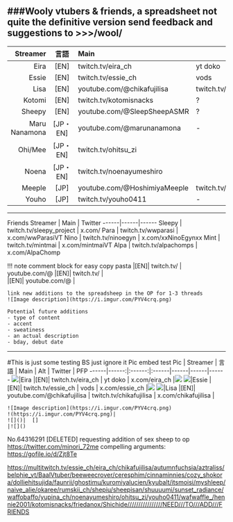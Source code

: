 ###Wooly vtubers & friends, a spreadsheet
not quite the definitive version
send feedback and suggestions to >>>/wool/
------
 Streamer	|	言語	|	Main	|	Alt		|		Twitter
------:|:------:|:------|------|------
Eira	|[EN]|	twitch.tv/eira_ch	|	yt doko	|	x.com/eira_ch
Essie	|[EN]|	twitch.tv/essie_ch	|	vods	|	x.com/essie_ch
Lisa	|[EN]|	youtube.com/@chikafujilisa	|	twitch.tv/chikafujilisa	|	x.com/chikafujilisa
Kotomi	|[EN]|	twitch.tv/kotomisnacks	|	?	|	x.com/kotomisnacks
Sheepy	|[EN]|	youtube.com/@SleepSheepASMR	|	?	|	x.com/SleepSheepASMR
Maru Nanamona	|[JP・EN]|	youtube.com/@marunanamona	|	-	|	x.com/nanamona_mr
Ohi/Mee			|[JP・EN]|	twitch.tv/ohitsu_zi 	|	
Noena			|[JP・EN]|	twitch.tv/noenayumeshiro 	|	
Meeple			|[JP]|	youtube.com/@HoshimiyaMeeple	|	twitch.tv/HoshimiyaMeeple 	|	x.com/HoshimiyaMeeple
Youho			|[JP]|	twitch.tv/youho0411	|	-	|	x.com/HoshimiyaMeeple

------
Friends
 Streamer	|	Main	|	Twitter
------|------|------
Sleepy	|	twitch.tv/sleepy_project	|	x.com/
Para	|	twitch.tv/wwparasi	|	x.com/wwParasiVT
Nino	|	twitch.tv/ninoegyn	|	x.com/xxNinoEgynxx
Mint	|	twitch.tv/mintmai	|	x.com/mintmaiVT
Alpa	|	twitch.tv/alpachomps	|	x.com/AlpaChomp

!!! note	comment block for easy copy pasta
	|[EN]|	twitch.tv/	|	youtube.com/@
	|[EN]|	twitch.tv/	|	
	|[EN]|	youtube.com/@	|	

	link new additions to the spreadsheep in the OP for 1-3 threads
	![Image description](https://i.imgur.com/PYV4crq.png)

	Potential future additions
	- type of content
	- accent
	- sweatiness
	- an actual description
	- bday, debut date


------
#This is just some testing BS just ignore it
Pic embed test
 Pic | Streamer	|	言語	|	Main	|	Alt		|		Twitter | PFP
------|------:|:------:|:------|------|------|------
![](https://twitter.com/chikafujilisa/photo)|Eira	|[EN]|	twitch.tv/eira_ch	|	yt doko	|	x.com/eira_ch	|![](https://static-cdn.jtvnw.net/jtv_user_pictures/ae1d505b-8abb-4ce9-88ed-63b053af58bc-profile_image-150x150.png)
![](https://static-cdn.jtvnw.net/emoticons/v2/emotesv2_59d7042cab5b48d087636b7c3aa22b27/default/dark/3.0)|Essie	|[EN]|	twitch.tv/essie_ch	|	vods	|	x.com/essie_ch	|![](https://i.imgur.com/PYV4crq.png)
![](https://i.imgur.com/PYV4crq.png)|Lisa	|[EN]|	youtube.com/@chikafujilisa	|	twitch.tv/chikafujilisa	|	x.com/chikafujilisa	|![]()


	![Image description](https://i.imgur.com/PYV4crq.png)
	!(https://i.imgur.com/PYV4crq.png)|
	![]()|	[]
	|![]()


No.64316291 [DELETED] 
requesting addition of sex sheep to op
https://twitter.com/minori_72me
compelling arguments:
https://gofile.io/d/Zjt8Te


https://multitwitch.tv/essie_ch/eira_ch/chikafujilisa/autumnfuchsia/aztraliss/belphie_vt/BaalVtuber/beeweecrover/ceresphim/cinnaminnies/cozy_shokora/dolliehitsujida/faunrii/ghostimu/kuromiyalucien/kyubalt/itsmoisi/myshleep/naive_alie/okaree/rumskii_ch/shepiu/sheepisan/shuuuumi/sunset_radiance/waffobaffo/yupina_ch/noenayumeshiro/ohitsu_zi/youho0411/wafwaffle_/hennie2001/kotomisnacks/friedanox/Shichide////////////////NEED///TO///ADD///FRIENDS